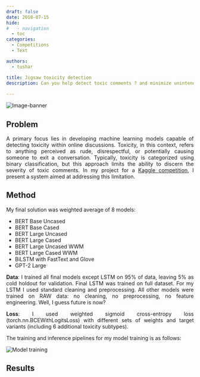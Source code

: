 ```yaml
---
draft: false 
date: 2018-07-15 
hide:
#   - navigation
  - toc
categories:
  - Competitions
  - Text

authors:
  - tushar

title: Jigsaw toxicity detection
description: Can you help detect toxic comments ? and minimize unintended model bias? Let's work to build a model that recognizes toxicity and minimizes this type of unintended bias with respect to mentions of identities.
  
---
```


<style>
p{
text-align: justify;
text-justify: inter-word;
}

.MathJax {
font-size: 2.1em;
}
</style>


![Image-banner](https://ik.imagekit.io/tushard/Personal/projects/jigsaw_cover_pbkBFn5tc.png?updatedAt=1702538682019)

## Problem

A primary focus lies in developing machine learning models capable of detecting toxicity within online discussions. Toxicity, in this context, refers to anything perceived as rude, disrespectful, or potentially causing someone to exit a conversation. Typically, toxicity is categorized using binary classification, but this approach limits the ability to discern the severity of toxic comments. In my project for a [Kaggle competition](https://www.kaggle.com/competitions/jigsaw-unintended-bias-in-toxicity-classification/overview), I present a system aimed at addressing this limitation.

<!-- more -->

## Method
My final solution was weighted average of 8 models:

- BERT Base Uncased
- BERT Base Cased
- BERT Large Uncased
- BERT Large Cased
- BERT Large Uncased WWM
- BERT Large Cased WWM
- BiLSTM with FastText and Glove
- GPT-2 Large

**Data**: I trained all final models except LSTM on 95% of data, leaving 5% as cold holdout for validation. Final LSTM was trained on full dataset. For my LSTM I used standard cleaning and preprocessing. All other models were trained on RAW data: no cleaning, no preprocessing, no feature engineering. Well, I guess future is now?

**Loss**: I used weighted sigmoid cross-entropy loss (torch.nn.BCEWithLogitsLoss) with different sets of weights and target variants (including 6 additional toxicity subtypes).

The training and inference pipelines for my model training is as follows:

![Model training](https://ik.imagekit.io/tushard/Personal/projects/jigsaw_model_training_V4bT9DmSc?updatedAt=1702540209738)
## Results
